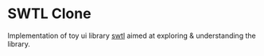 # SWTL Clone
Implementation of toy ui library [swtl](https://github.com/thepassle/swtl) aimed at exploring & understanding the library.
